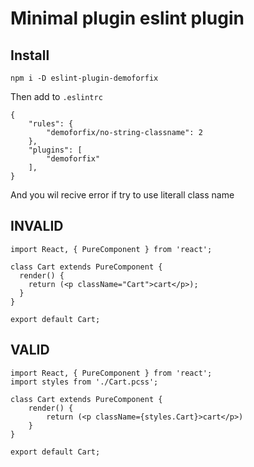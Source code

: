 # Minimal plugin eslint plugin

## Install

```
npm i -D eslint-plugin-demoforfix
```

Then add to `.eslintrc`

```
{
    "rules": {
        "demoforfix/no-string-classname": 2
    },
    "plugins": [
        "demoforfix"
    ],
}
```
And you wil recive error if try to use literall class name

## INVALID

```
import React, { PureComponent } from 'react';

class Cart extends PureComponent {
  render() {
    return (<p className="Cart">cart</p>);
  }
}

export default Cart;

```

## VALID

```
import React, { PureComponent } from 'react';
import styles from './Cart.pcss';

class Cart extends PureComponent {
    render() {
        return (<p className={styles.Cart}>cart</p>)
    }
}

export default Cart;
```